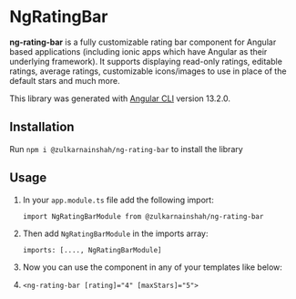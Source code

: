 # NgRatingBar

**ng-rating-bar** is a fully customizable rating bar component for Angular based applications (including ionic apps which have Angular as their underlying framework). It supports displaying read-only ratings, editable ratings, average ratings, customizable icons/images to use in place of the default stars and much more.

This library was generated with [Angular CLI](https://github.com/angular/angular-cli) version 13.2.0.

## Installation

Run `npm i @zulkarnainshah/ng-rating-bar` to install the library

## Usage

1. In your `app.module.ts` file add the following import:

   ```
   import NgRatingBarModule from @zulkarnainshah/ng-rating-bar
   ```

2. Then add `NgRatingBarModule` in the imports array:

   ```
   imports: [...., NgRatingBarModule]
   ```

3. Now you can use the component in any of your templates like below:
4. ```
   <ng-rating-bar [rating]="4" [maxStars]="5">
   ```
